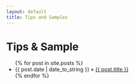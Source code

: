 ```yaml
---
layout: default
title: Tips and Samples
---
```


<div id="home">
  <h1>Tips & Sample</h1>
  <ul class="posts">
    {% for post in site.posts %}
      <li><span>{{ post.date | date_to_string }}</span> &raquo; <a href="{{ post.url }}">{{ post.title }}</a></li>
    {% endfor %}
  </ul>

</div>
